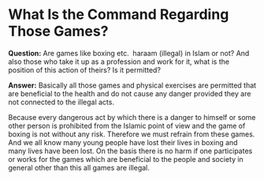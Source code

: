 What Is the Command Regarding Those Games?
==========================================

**Question:** Are games like boxing etc.  haraam (illegal) in Islam or
not? And also those who take it up as a profession and work for it, what
is the position of this action of theirs? Is it permitted?

**Answer:** Basically all those games and physical exercises are
permitted that are beneficial to the health and do not cause any danger
provided they are not connected to the illegal acts.

Because every dangerous act by which there is a danger to himself or
some other person is prohibited from the Islamic point of view and the
game of boxing is not without any risk. Therefore we must refrain from
these games. And we all know many young people have lost their lives in
boxing and many lives have been lost. On the basis there is no harm if
one participates or works for the games which are beneficial to the
people and society in general other than this all games are illegal.

 
